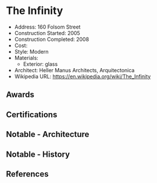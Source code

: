 # The Infinity
- Address: 160 Folsom Street
- Construction Started: 2005
- Construction Completed: 2008
- Cost:
- Style: Modern
- Materials:
  - Exterior: glass
- Architect: Heller Manus Architects, Arquitectonica
- Wikipedia URL: https://en.wikipedia.org/wiki/The_Infinity

## Awards

## Certifications

## Notable - Architecture

## Notable - History

## References